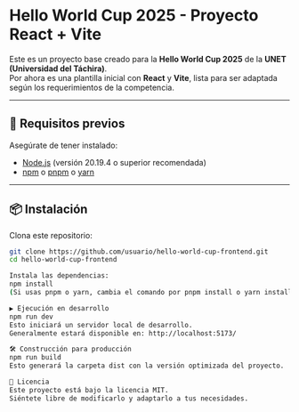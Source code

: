 # Hello World Cup 2025 - Proyecto React + Vite

Este es un proyecto base creado para la **Hello World Cup 2025** de la **UNET (Universidad del Táchira)**.  
Por ahora es una plantilla inicial con **React** y **Vite**, lista para ser adaptada según los requerimientos de la competencia.

---

## 🚀 Requisitos previos

Asegúrate de tener instalado:

- [Node.js](https://nodejs.org/) (versión 20.19.4 o superior recomendada)
- [npm](https://www.npmjs.com/) o [pnpm](https://pnpm.io/) o [yarn](https://yarnpkg.com/)

---

## 📦 Instalación

Clona este repositorio:

```bash
git clone https://github.com/usuario/hello-world-cup-frontend.git
cd hello-world-cup-frontend

Instala las dependencias:
npm install
(Si usas pnpm o yarn, cambia el comando por pnpm install o yarn install)

▶️ Ejecución en desarrollo
npm run dev
Esto iniciará un servidor local de desarrollo.
Generalmente estará disponible en: http://localhost:5173/

🛠️ Construcción para producción
npm run build
Esto generará la carpeta dist con la versión optimizada del proyecto.

📄 Licencia
Este proyecto está bajo la licencia MIT.
Siéntete libre de modificarlo y adaptarlo a tus necesidades.